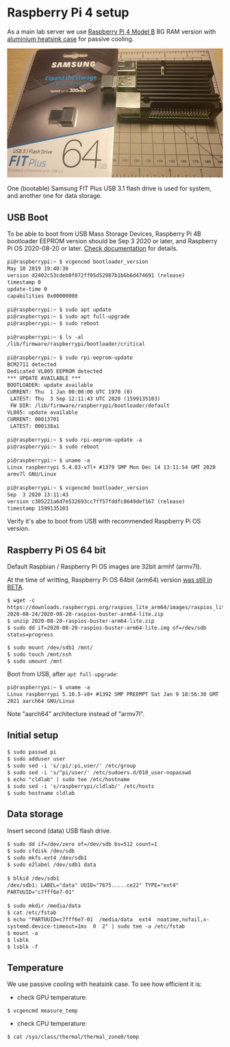 # Raspberry Pi 4 setup

As a main lab server we use [Raspberry Pi 4 Model B](https://www.raspberrypi.org/products/raspberry-pi-4-model-b/)
8G RAM version with [aluminium heatsink case](https://shop.pimoroni.com/products/aluminium-heatsink-case-for-raspberry-pi-4?variant=29430673178707)
for passive cooling.

![RPi 4 and USB flash](img/rpi-fit.png?raw=true "RPi 4 and USB flash")

One (bootable) Samsung FIT Plus USB 3.1 flash drive is used for system,
and another one for data storage.

## USB Boot

To be able to boot from USB Mass Storage Devices, Raspberry Pi 4B bootloader EEPROM version
should be Sep 3 2020 or later, and Raspberry Pi OS 2020-08-20 or later.
[Check documentation](https://www.raspberrypi.org/documentation/hardware/raspberrypi/bootmodes/msd.md) for details.


```
pi@raspberrypi:~ $ vcgencmd bootloader_version
May 10 2019 19:40:36
version d2402c53cdeb0f072ff05d52987b1b6b6d474691 (release)
timestamp 0
update-time 0
capabilities 0x00000000

pi@raspberrypi:~ $ sudo apt update
pi@raspberrypi:~ $ sudo apt full-upgrade
pi@raspberrypi:~ $ sudo reboot

pi@raspberrypi:~ $ ls -al /lib/firmware/raspberrypi/bootloader/critical

pi@raspberrypi:~ $ sudo rpi-eeprom-update
BCM2711 detected
Dedicated VL805 EEPROM detected
*** UPDATE AVAILABLE ***
BOOTLOADER: update available
CURRENT: Thu  1 Jan 00:00:00 UTC 1970 (0)
 LATEST: Thu  3 Sep 12:11:43 UTC 2020 (1599135103)
 FW DIR: /lib/firmware/raspberrypi/bootloader/default
VL805: update available
CURRENT: 00013701
 LATEST: 000138a1

pi@raspberrypi:~ $ sudo rpi-eeprom-update -a
pi@raspberrypi:~ $ sudo reboot

pi@raspberrypi:~ $ uname -a
Linux raspberrypi 5.4.83-v7l+ #1379 SMP Mon Dec 14 13:11:54 GMT 2020 armv7l GNU/Linux

pi@raspberrypi:~ $ vcgencmd bootloader_version
Sep  3 2020 13:11:43
version c305221a6d7e532693cc7ff57fddfc8649def167 (release)
timestamp 1599135103

```
Verify it's abe to boot from USB with recommended Raspberry Pi OS version.

## Raspberry Pi OS 64 bit

Default Raspbian / Raspberry Pi OS images are 32bit armhf (armv7l).

At the time of writting, Raspberry Pi OS 64bit (arm64) version [was still in BETA](https://www.raspberrypi.org/forums/viewtopic.php?t=275370).

```
$ wget -c https://downloads.raspberrypi.org/raspios_lite_arm64/images/raspios_lite_arm64-2020-08-24/2020-08-20-raspios-buster-arm64-lite.zip
$ unzip 2020-08-20-raspios-buster-arm64-lite.zip
$ sudo dd if=2020-08-20-raspios-buster-arm64-lite.img of=/dev/sdb status=progress
```

```
$ sudo mount /dev/sdb1 /mnt/
$ sudo touch /mnt/ssh
$ sudo umount /mnt
```

Boot from USB, after `apt full-upgrade`:
```
pi@raspberrypi:~ $ uname -a
Linux raspberrypi 5.10.5-v8+ #1392 SMP PREEMPT Sat Jan 9 18:56:30 GMT 2021 aarch64 GNU/Linux
```

Note "aarch64" architecture instead of "armv7l".

## Initial setup

```
$ sudo passwd pi
$ sudo adduser user
$ sudo sed -i 's/:pi/:pi,user/' /etc/group
$ sudo sed -i 's/^pi/user/' /etc/sudoers.d/010_user-nopasswd
$ echo "cldlab" | sudo tee /etc/hostname
$ sudo sed -i 's/raspberrypi/cldlab/' /etc/hosts
$ sudo hostname cldlab
```

## Data storage

Insert second (data) USB flash drive.

```
$ sudo dd if=/dev/zero of=/dev/sdb bs=512 count=1
$ sudo cfdisk /dev/sdb
$ sudo mkfs.ext4 /dev/sdb1
$ sudo e2label /dev/sdb1 data

$ blkid /dev/sdb1
/dev/sdb1: LABEL="data" UUID="7675.....ce22" TYPE="ext4" PARTUUID="c7fff6e7-01"

$ sudo mkdir /media/data
$ cat /etc/fstab
$ echo "PARTUUID=c7fff6e7-01  /media/data  ext4  noatime,nofail,x-systemd.device-timeout=1ms  0  2" | sudo tee -a /etc/fstab
$ mount -a
$ lsblk
$ lsblk -f
```

## Temperature

We use passive cooling with heatsink case. To see how efficient it is:

- check GPU temperature:
```
$ vcgencmd measure_temp
```

- check CPU temperature:
```
$ cat /sys/class/thermal/thermal_zone0/temp
```
